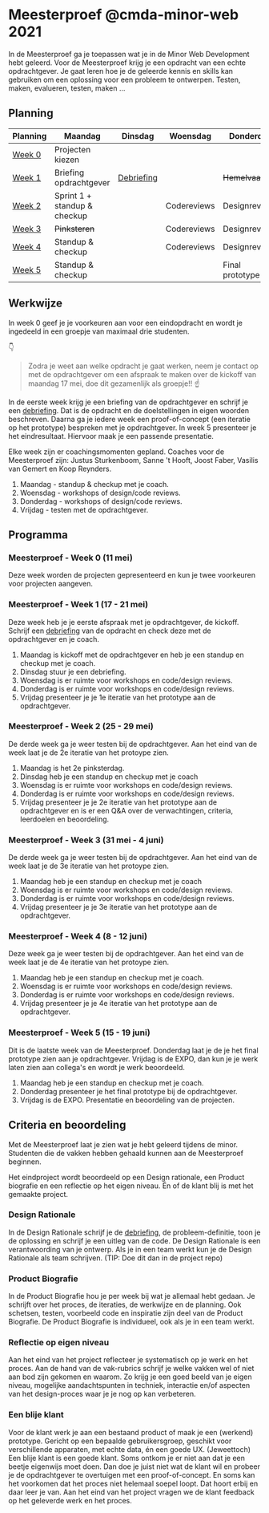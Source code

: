 # Meesterproef @cmda-minor-web 2021

In de Meesterproef ga je toepassen wat je in de Minor Web Development hebt geleerd.
Voor de Meesterproef krijg je een opdracht van een echte opdrachtgever.
Je gaat leren hoe je de geleerde kennis en skills kan gebruiken om een oplossing voor een probleem te ontwerpen. Testen, maken, evalueren, testen, maken ...

<!-- Je kan kiezen uit verschillende projecten. Hier ga je 5 weken aan werken.  Voor de Meesterproef geef je met een eerste, tweede keuze en derde keuze aan welk project je graag wil doen. Daarna wordt door de coaches een indeling gemaakt. -->


## Planning

| Planning | Maandag | Dinsdag | Woensdag | Donderdag | Vrijdag |
|---|---|---|---|---|---|
| <a href=#meesterproef---week-0-11-mei>Week 0</a> | Projecten kiezen |   |   |   |   |
| <a href=#meesterproef---week-1-18---22-mei>Week 1</a> | Briefing opdrachtgever | [Debriefing](Debriefing.md) |   | <del>Hemelvaart</del> | <del>Hemelvaart</del> |
| <a href=#meesterproef---week-2-25---29-mei>Week 2</a> | Sprint 1 + standup & checkup |   | Codereviews | Designreviews | Sprint 2 + Meesterproef Q&A |
| <a href=#meesterproef---week-3-1---5-juni>Week 3</a> | <del>Pinksteren</del> |   | Codereviews | Designreviews | Sprint 3 |
| <a href=#meesterproef---week-4-8---12-juni>Week 4</a> | Standup & checkup |   | Codereviews | Designreviews | Sprint 4 |
| <a href=#meesterproef---week-5-15---19-juni>Week 5</a> | Standup & checkup |   |  | Final prototype  | EXPO |



## Werkwijze
In week 0 geef je je voorkeuren aan voor een eindopdracht en wordt je ingedeeld in een groepje van maximaal drie studenten. 

👇
> Zodra je weet aan welke opdracht je gaat werken, neem je contact op met de opdrachtgever om een afspraak te maken over de kickoff van maandag  17 mei, doe dit gezamenlijk als groepje!!
☝️

In de eerste week krijg je een briefing van de opdrachtgever en schrijf je een [debriefing](Debriefing.md).
Dat is de opdracht en de doelstellingen in eigen woorden beschreven.
Daarna ga je iedere week een proof-of-concept (een iteratie op het prototype) bespreken met je opdrachtgever.
In week 5 presenteer je het eindresultaat.
Hiervoor maak je een passende presentatie.

Elke week zijn er coachingsmomenten gepland.
Coaches voor de Meesterproef zijn: Justus Sturkenboom, Sanne 't Hooft, Joost Faber, Vasilis van Gemert en Koop Reynders.

1. Maandag - standup & checkup met je coach.
2. Woensdag - workshops of design/code reviews.
3. Donderdag - workshops of design/code reviews.
4. Vrijdag - testen met de opdrachtgever.


## Programma

### Meesterproef - Week 0 (11 mei)
Deze week worden de projecten gepresenteerd en kun je twee voorkeuren voor projecten aangeven.

### Meesterproef - Week 1 (17 - 21 mei)
Deze week heb je je eerste afspraak met je opdrachtgever, de kickoff.
Schrijf een [debriefing](Debriefing.md) van de opdracht en check deze met de opdrachtgever en je coach.

1. Maandag is kickoff met de opdrachtgever en heb je een standup en checkup met je coach.
2. Dinsdag stuur je een debriefing.
3. Woensdag is er ruimte voor workshops en code/design reviews.
4. Donderdag is er ruimte voor workshops en code/design reviews.
4. Vrijdag presenteer je je 1e iteratie van het prototype aan de opdrachtgever.


### Meesterproef - Week 2 (25 - 29 mei)
De derde week ga je weer testen bij de opdrachtgever. Aan het eind van de week laat je de 2e iteratie van het protoype zien.

1. Maandag is het 2e pinksterdag.
2. Dinsdag heb je een standup en checkup met je coach
3. Woensdag is er ruimte voor workshops en code/design reviews.
4. Donderdag is er ruimte voor workshops en code/design reviews.
5. Vrijdag presenteer je je 2e iteratie van het prototype aan de opdrachtgever en is er een Q&A over de verwachtingen, criteria, leerdoelen en beoordeling.




### Meesterproef - Week 3 (31 mei - 4 juni)
De derde week ga je weer testen bij de opdrachtgever. Aan het eind van de week laat je de 3e iteratie van het protoype zien.


1. Maandag heb je een standup en checkup met je coach
2. Woensdag is er ruimte voor workshops en code/design reviews.
3. Donderdag is er ruimte voor workshops en code/design reviews.
4. Vrijdag presenteer je je 3e iteratie van het prototype aan de opdrachtgever.



### Meesterproef - Week 4 (8 - 12 juni)
Deze week ga je weer testen bij de opdrachtgever. Aan het eind van de week laat je de 4e iteratie van het protoype zien.

1. Maandag heb je een standup en checkup met je coach.
2. Woensdag is er ruimte voor workshops en code/design reviews.
3. Donderdag is er ruimte voor workshops en code/design reviews.
4. Vrijdag presenteer je je 4e iteratie van het prototype aan de opdrachtgever.



### Meesterproef - Week 5 (15 - 19 juni)
Dit is de laatste week van de Meesterproef. Donderdag laat je de je het final prototype zien aan je opdrachtgever. Vrijdag is de EXPO, dan kun je je werk laten zien aan collega's en wordt je werk beoordeeld.

1. Maandag heb je een standup en checkup met je coach.
2. Donderdag presenteer je het final prototype bij de opdrachtgever.
3. Vrijdag is de EXPO. Presentatie en beoordeling van de projecten.



## Criteria en beoordeling

Met de Meesterproef laat je zien wat je hebt geleerd tijdens de minor.
Studenten die de vakken hebben gehaald kunnen aan de Meesterproef beginnen.

Het eindproject wordt beoordeeld op een Design rationale, een Product biografie en een reflectie op het eigen niveau.
Én of de klant blij is met het gemaakte project.

### Design Rationale
In de Design Rationale schrijf je de [debriefing](Debriefing.md), de probleem-definitie, toon je de oplossing en schrijf je een uitleg van de code. De Design Rationale is een verantwoording van je ontwerp. Als je in een team werkt kun je de Design Rationale als team schrijven. (TIP: Doe dit dan in de project repo)

### Product Biografie
In de Product Biografie hou je per week bij wat je allemaal hebt gedaan.
Je schrijft over het proces, de iteraties, de werkwijze en de planning.
Ook schetsen, testen, voorbeeld code en inspiratie zijn deel van de Product Biografie.
De Product Biografie is individueel, ook als je in een team werkt. 


### Reflectie op eigen niveau
Aan het eind van het project reflecteer je systematisch op je werk en het proces.
Aan de hand van de vak-rubrics schrijf je welke vakken wel of niet aan bod zijn gekomen en waarom. 
Zo krijg je een goed beeld van je eigen niveau, mogelijke aandachtspunten in techniek, interactie en/of aspecten van het design-proces waar je je nog op kan verbeteren.


### Een blije klant
Voor de klant werk je aan een bestaand product of maak je een (werkend) prototype. Gericht op een bepaalde gebruikersgroep, geschikt voor verschillende apparaten, met echte data, én een goede UX. (Jeweettoch)
Een blije klant is een goede klant.
Soms ontkom je er niet aan dat je een beetje eigenwijs moet doen.
Dan doe je juist niet wat de klant wil en probeer je de opdrachtgever te overtuigen met een proof-of-concept.
En soms kan het voorkomen dat het proces niet helemaal soepel loopt.
Dat hoort erbij en daar leer je van.
Aan het eind van het project vragen we de klant feedback op het geleverde werk en het proces.

<!-- Add a link to your live demo in Github Pages 🌐-->

<!-- ☝️ replace this description with a description of your own work -->

<!-- replace the code in the /docs folder with your own, so you can showcase your work with GitHub Pages 🌍 -->

<!-- Add a nice poster image here at the end of the week, showing off your shiny frontend 📸 -->

<!-- Maybe a table of contents here? 📚 -->

<!-- How about a section that describes how to install this project? 🤓 -->

<!-- ...but how does one use this project? What are its features 🤔 -->

<!-- Maybe a checklist of done stuff and stuff still on your wishlist? ✅ -->

<!-- How about a license here? 📜 (or is it a licence?) 🤷 -->
